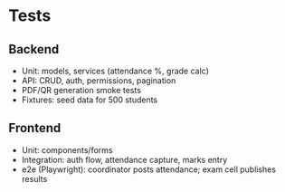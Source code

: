 # Tests
## Backend
- Unit: models, services (attendance %, grade calc)
- API: CRUD, auth, permissions, pagination
- PDF/QR generation smoke tests
- Fixtures: seed data for 500 students
## Frontend
- Unit: components/forms
- Integration: auth flow, attendance capture, marks entry
- e2e (Playwright): coordinator posts attendance; exam cell publishes results
